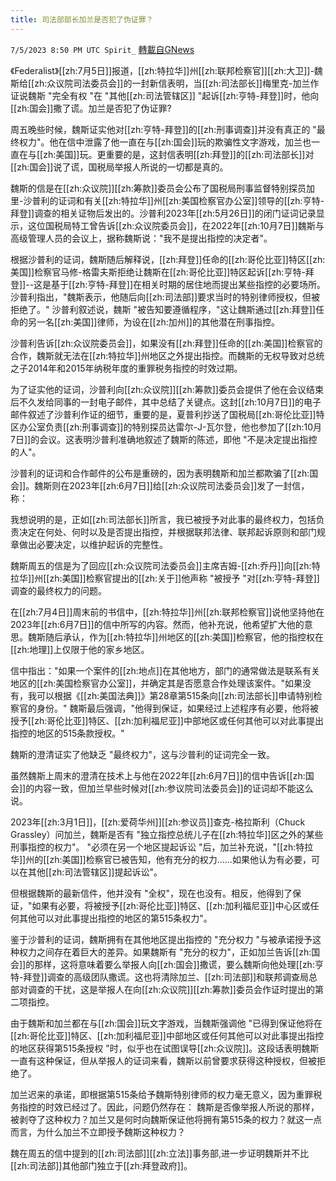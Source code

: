 ```yaml
---
title: 司法部部长加兰是否犯了伪证罪？
---
```

`7/5/2023 8:50 PM UTC Spirit_` [轉載自GNews](https://gnews.org/articles/1439827)



《Federalist》[[zh:7月5日]]报道，[[zh:特拉华]]州[[zh:联邦检察官]][[zh:大卫]]-魏斯给[[zh:众议院司法委员会]]的一封新信表明，当[[zh:司法部长]]梅里克-加兰作证说魏斯 "完全有权 "在 "其他[[zh:司法管辖区]] "起诉[[zh:亨特-拜登]]时，他向[[zh:国会]]撒了谎。加兰是否犯了伪证罪?

周五晚些时候，魏斯证实他对[[zh:亨特-拜登]]的[[zh:刑事调查]]并没有真正的 "最终权力"。他在信中泄露了他一直在与[[zh:国会]]玩的欺骗性文字游戏，加兰也一直在与[[zh:美国]]玩。更重要的是，这封信表明[[zh:拜登]]的[[zh:司法部长]]对[[zh:国会]]说了谎，国税局举报人所说的一切都是真的。

魏斯的信是在[[zh:众议院]][[zh:筹款]]委员会公布了国税局刑事监督特别探员加里-沙普利的证词和有关[[zh:特拉华]]州[[zh:美国检察官办公室]]领导的[[zh:亨特-拜登]]调查的相关证物后发出的。沙普利2023年[[zh:5月26日]]的闭门证词记录显示，这位国税局特工曾告诉[[zh:众议院委员会]]，在2022年[[zh:10月7日]]魏斯与高级管理人员的会议上，据称魏斯说："我不是提出指控的决定者"。

根据沙普利的证词，魏斯随后解释说，[[zh:拜登]]任命的[[zh:哥伦比亚]]特区[[zh:美国]]检察官马修-格雷夫斯拒绝让魏斯在[[zh:哥伦比亚]]特区起诉[[zh:亨特-拜登]]--这是基于[[zh:亨特-拜登]]在相关时期的居住地而提出某些指控的必要场所。沙普利指出，"魏斯表示，他随后向[[zh:司法部]]要求当时的特别律师授权，但被拒绝了。" 沙普利叙述说，魏斯 "被告知要遵循程序，"这让魏斯通过[[zh:拜登]]任命的另一名[[zh:美国]]律师，为设在[[zh:加州]]的其他潜在刑事指控。 

沙普利告诉[[zh:众议院委员会]]，如果没有[[zh:拜登]]任命的[[zh:美国]]检察官的合作，魏斯就无法在[[zh:特拉华]]州地区之外提出指控。而魏斯的无权导致对总统之子2014年和2015年纳税年度的重罪税务指控的时效过期。

为了证实他的证词，沙普利向[[zh:众议院]][[zh:筹款]]委员会提供了他在会议结束后不久发给同事的一封电子邮件，其中总结了关键点。这封[[zh:10月7日]]的电子邮件叙述了沙普利作证的细节，重要的是，夏普利抄送了国税局[[zh:哥伦比亚]]特区办公室负责[[zh:刑事调查]]的特别探员达雷尔-J-瓦尔登，他也参加了[[zh:10月7日]]的会议。这表明沙普利准确地叙述了魏斯的陈述，即他 "不是决定提出指控的人"。

沙普利的证词和合作邮件的公布是重磅的，因为表明魏斯和加兰都欺骗了[[zh:国会]]。魏斯则在2023年[[zh:6月7日]]给[[zh:众议院司法委员会]]发了一封信，称： 

我想说明的是，正如[[zh:司法部长]]所言，我已被授予对此事的最终权力，包括负责决定在何处、何时以及是否提出指控，并根据联邦法律、联邦起诉原则和部门规章做出必要决定，以维护起诉的完整性。

魏斯周五的信是为了回应[[zh:众议院司法委员会]]主席吉姆-[[zh:乔丹]]向[[zh:特拉华]]州[[zh:美国]]检察官提出的[[zh:关于]]他声称 "被授予 "对[[zh:亨特-拜登]]调查的最终权力的问题。

在[[zh:7月4日]]周末前的书信中，[[zh:特拉华]]州[[zh:联邦检察官]]说他坚持他在2023年[[zh:6月7日]]的信中所写的内容。然而，他补充说，他希望扩大他的意思。魏斯随后承认，作为[[zh:特拉华]]州地区的[[zh:美国]]检察官，他的指控权在[[zh:地理]]上仅限于他的家乡地区。

信中指出："如果一个案件的[[zh:地点]]在其他地方，部门的通常做法是联系有关地区的[[zh:美国检察官办公室]]，并确定其是否愿意合作处理该案件。"如果没有，我可以根据《[[zh:美国法典]]》第28章第515条向[[zh:司法部长]]申请特别检察官的身份。" 魏斯最后强调，"他得到保证，如果经过上述程序有必要，他将被授予[[zh:哥伦比亚]]特区、[[zh:加利福尼亚]]中部地区或任何其他可以对此事提出指控的地区的515条款授权。"

魏斯的澄清证实了他缺乏 "最终权力"，这与沙普利的证词完全一致。

虽然魏斯上周末的澄清在技术上与他在2022年[[zh:6月7日]]的信中告诉[[zh:国会]]的内容一致，但加兰早些时候对[[zh:参议院司法委员会]]的证词却不能这么说。

2023年[[zh:3月1日]]，[[zh:爱荷华州]][[zh:参议员]]查克-格拉斯利（Chuck Grassley）问加兰，魏斯是否有 "独立指控总统儿子在[[zh:特拉华]]区之外的某些刑事指控的权力"。 "必须在另一个地区提起诉讼 "后，加兰补充说，"[[zh:特拉华]]州的[[zh:美国]]检察官已被告知，他有充分的权力......如果他认为有必要，可以在其他[[zh:司法管辖区]]提起诉讼"。

但根据魏斯的最新信件，他并没有 "全权"，现在也没有。相反，他得到了保证，"如果有必要，将被授予[[zh:哥伦比亚]]特区、[[zh:加利福尼亚]]中心区或任何其他可以对此事提出指控的地区的第515条权力"。

鉴于沙普利的证词，魏斯拥有在其他地区提出指控的 "充分权力 "与被承诺授予这种权力之间存在着巨大的差异。如果魏斯有 "充分的权力"，正如加兰告诉[[zh:国会]]的那样，这将意味着要么举报人向[[zh:国会]]撒谎，要么魏斯向他处理[[zh:亨特-拜登]]调查的高级团队撒谎。这也将清除加兰、[[zh:司法部]]和联邦调查局总部对调查的干扰，这是举报人在向[[zh:众议院]][[zh:筹款]]委员会作证时提出的第二项指控。

由于魏斯和加兰都在与[[zh:国会]]玩文字游戏，当魏斯强调他 "已得到保证他将在[[zh:哥伦比亚]]特区、[[zh:加利福尼亚]]中部地区或任何其他可以对此事提出指控的地区获得第515条授权 "时，似乎也在试图误导[[zh:众议院]]。这段话表明魏斯一直有这种保证，但从举报人的证词来看，魏斯以前曾要求获得这种授权，但被拒绝了。

加兰迟来的承诺，即根据第515条给予魏斯特别律师的权力毫无意义，因为重罪税务指控的时效已经过了。因此，问题仍然存在： 魏斯是否像举报人所说的那样，被剥夺了这种权力？加兰又是何时向魏斯保证他将拥有第515条的权力？就这一点而言，为什么加兰不立即授予魏斯这种权力？

魏在周五的信中提到的[[zh:司法部]][[zh:立法]]事务部,进一步证明魏斯并不比[[zh:司法部]]其他部门独立于[[zh:拜登政府]]。





